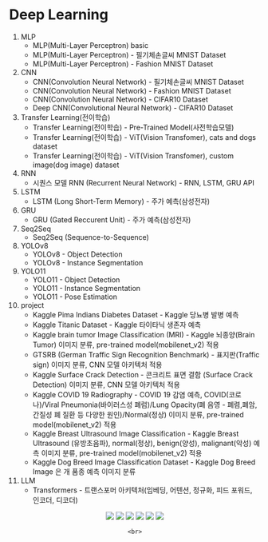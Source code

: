 # Deep Learning
1) MLP
    - MLP(Multi-Layer Perceptron) basic
    - MLP(Multi-Layer Perceptron) - 필기체손글씨 MNIST Dataset
    - MLP(Multi-Layer Perceptron) - Fashion MNIST Dataset
2) CNN
    - CNN(Convolution Neural Network) - 필기체손글씨 MNIST Dataset
    - CNN(Convolution Neural Network) - Fashion MNIST Dataset
    - CNN(Convolution Neural Network) - CIFAR10 Dataset
    - Deep CNN(Convolutional Neural Network) - CIFAR10 Dataset
3) Transfer Learning(전이학습)
    - Transfer Learning(전이학습) - Pre-Trained Model(사전학습모델)
    - Transfer Learning(전이학습) - ViT(Vision Transfomer), cats and dogs dataset
    - Transfer Learning(전이학습) - ViT(Vision Transfomer), custom image(dog image) dataset
4) RNN
    - 시퀀스 모델 RNN (Recurrent Neural Network) - RNN, LSTM, GRU API
5) LSTM
    - LSTM (Long Short-Term Memory) - 주가 예측(삼성전자)
6) GRU
    - GRU (Gated Reccurent Unit) - 주가 예측(삼성전자)
7) Seq2Seq
    - Seq2Seq (Sequence-to-Sequence)
8) YOLOv8
    - YOLOv8 - Object Detection
    - YOLOv8 - Instance Segmentation
9) YOLO11
    - YOLO11 - Object Detection
    - YOLO11 - Instance Segmentation
    - YOLO11 - Pose Estimation
10) project
    - Kaggle Pima Indians Diabetes Dataset - Kaggle 당뇨병 발병 예측
    - Kaggle Titanic Dataset - Kaggle 타이타닉 생존자 예측
    - Kaggle brain tumor Image Classification (MRI) - Kaggle 뇌종양(Brain Tumor) 이미지 분류, pre-trained model(mobilenet_v2) 적용
    - GTSRB (German Traffic Sign Recognition Benchmark) - 표지판(Traffic sign) 이미지 분류, CNN 모델 아키텍처 적용
    - Kaggle Surface Crack Detection - 콘크리트 표면 결함 (Surface Crack Detection) 이미지 분류, CNN 모델 아키텍처 적용
    - Kaggle COVID 19 Radiography - COVID 19 감염 예측, COVID(코로나)/Viral Pneumonia(바이러스성 폐럼)/Lung Opacity(폐 음영 - 폐렴,폐암,간질성 폐 질환 등 다양한 원인)/Normal(정상) 이미지 분류, pre-trained model(mobilenet_v2) 적용
    - Kaggle Breast Ultrasound Image Classification - Kaggle Breast Ultrasound (유방초음파), normal(정상), benign(양성), malignant(악성) 예측 이미지 분류, pre-trained model(mobilenet_v2) 적용
    - Kaggle Dog Breed Image Classification Dataset - Kaggle Dog Breed Image 은 개 품종 예측 이미지 분류
11) LLM
    - Transformers - 트랜스포머 아키텍처(임베딩, 어텐션, 정규화, 피드 포워드, 인코더, 디코더)

<div align=center>
        <img src="https://img.shields.io/badge/java-007396?style=for-the-badge&logo=OpenJDK&logoColor=white">
        <img src="https://img.shields.io/badge/Spring-6DB33F?style=for-the-badge&logo=Spring&logoColor=white">
        <img src="https://img.shields.io/badge/springboot-6DB33F?style=for-the-badge&logo=springboot&logoColor=white">
        <img src="https://img.shields.io/badge/PyTorch-%23EE4C2C.svg?style=for-the-badge&logo=PyTorch&logoColor=white">
        <img src="https://img.shields.io/badge/Python-3776AB?style=for-the-badge&logo=Python&logoColor=white">
        <img src="https://img.shields.io/badge/GitHub Actions-2088FF?style=for-the-badge&logo=GitHub Actions&logoColor=white">

    <br>
</div>


